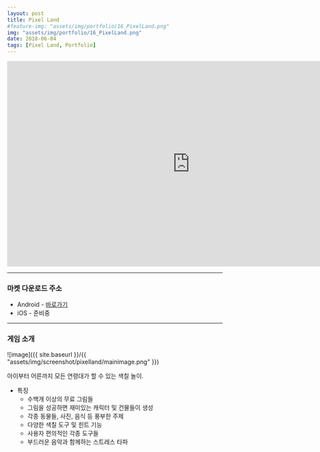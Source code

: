 ```yaml
---
layout: post
title: Pixel Land
#feature-img: "assets/img/portfolio/16_PixelLand.png"
img: "assets/img/portfolio/16_PixelLand.png"
date: 2018-06-04
tags: [Pixel Land, Portfolio]
---
```

<center><iframe width="853" height="480" src="https://www.youtube.com/embed/OpqfRyXOAJc" frameborder="0" allowfullscreen></iframe></center>

---

### 마켓 다운로드 주소

* Android - [바로가기](https://play.google.com/store/apps/details?id=com.gamefox.pixelland)
* iOS - 준비중

---

### 게임 소개
![image]({{ site.baseurl }}/{{ "assets/img/screenshot/pixelland/mainimage.png" }}) 

아이부터 어른까지 모든 연령대가 할 수 있는 색칠 놀이. 

* 특징
    * 수백개 이상의 무료 그림들
    * 그림을 성공하면 재미있는 캐릭터 및 건물들이 생성
    * 각종 동물들, 사진, 음식 등 풍부한 주제
    * 다양한 색칠 도구 및 힌트 기능
    * 사용자 편의적인 각종 도구들
    * 부드러운 음악과 함께하는 스트레스 타파



